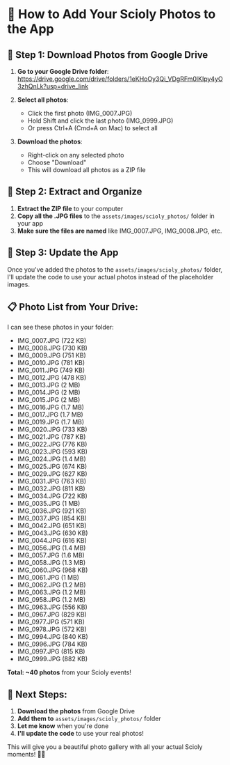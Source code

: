 # 📸 How to Add Your Scioly Photos to the App

## 🚀 **Step 1: Download Photos from Google Drive**

1. **Go to your Google Drive folder**: https://drive.google.com/drive/folders/1eKHoOy3Qi_VDgRFm0lKIpy4yO3zhQnLk?usp=drive_link

2. **Select all photos**:
   - Click the first photo (IMG_0007.JPG)
   - Hold Shift and click the last photo (IMG_0999.JPG)
   - Or press Ctrl+A (Cmd+A on Mac) to select all

3. **Download the photos**:
   - Right-click on any selected photo
   - Choose "Download"
   - This will download all photos as a ZIP file

## 📁 **Step 2: Extract and Organize**

1. **Extract the ZIP file** to your computer
2. **Copy all the .JPG files** to the `assets/images/scioly_photos/` folder in your app
3. **Make sure the files are named** like IMG_0007.JPG, IMG_0008.JPG, etc.

## 🔧 **Step 3: Update the App**

Once you've added the photos to the `assets/images/scioly_photos/` folder, I'll update the code to use your actual photos instead of the placeholder images.

## 📋 **Photo List from Your Drive:**

I can see these photos in your folder:
- IMG_0007.JPG (722 KB)
- IMG_0008.JPG (730 KB)
- IMG_0009.JPG (751 KB)
- IMG_0010.JPG (781 KB)
- IMG_0011.JPG (749 KB)
- IMG_0012.JPG (478 KB)
- IMG_0013.JPG (2 MB)
- IMG_0014.JPG (2 MB)
- IMG_0015.JPG (2 MB)
- IMG_0016.JPG (1.7 MB)
- IMG_0017.JPG (1.7 MB)
- IMG_0019.JPG (1.7 MB)
- IMG_0020.JPG (733 KB)
- IMG_0021.JPG (787 KB)
- IMG_0022.JPG (776 KB)
- IMG_0023.JPG (593 KB)
- IMG_0024.JPG (1.4 MB)
- IMG_0025.JPG (674 KB)
- IMG_0029.JPG (627 KB)
- IMG_0031.JPG (763 KB)
- IMG_0032.JPG (811 KB)
- IMG_0034.JPG (722 KB)
- IMG_0035.JPG (1 MB)
- IMG_0036.JPG (921 KB)
- IMG_0037.JPG (854 KB)
- IMG_0042.JPG (651 KB)
- IMG_0043.JPG (630 KB)
- IMG_0044.JPG (616 KB)
- IMG_0056.JPG (1.4 MB)
- IMG_0057.JPG (1.6 MB)
- IMG_0058.JPG (1.3 MB)
- IMG_0060.JPG (968 KB)
- IMG_0061.JPG (1 MB)
- IMG_0062.JPG (1.2 MB)
- IMG_0063.JPG (1.2 MB)
- IMG_0958.JPG (1.2 MB)
- IMG_0963.JPG (556 KB)
- IMG_0967.JPG (829 KB)
- IMG_0977.JPG (571 KB)
- IMG_0978.JPG (572 KB)
- IMG_0994.JPG (840 KB)
- IMG_0996.JPG (784 KB)
- IMG_0997.JPG (815 KB)
- IMG_0999.JPG (882 KB)

**Total: ~40 photos** from your Scioly events!

## 🎯 **Next Steps:**

1. **Download the photos** from Google Drive
2. **Add them to** `assets/images/scioly_photos/` folder
3. **Let me know** when you're done
4. **I'll update the code** to use your real photos!

This will give you a beautiful photo gallery with all your actual Scioly moments! 📸✨ 
